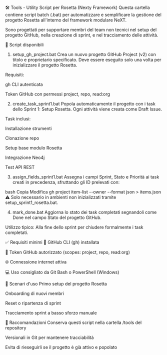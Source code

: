 🛠 Tools - Utility Script per Rosetta (Nexty Framework)
Questa cartella contiene script batch (.bat) per automatizzare e semplificare la gestione del progetto Rosetta all'interno del framework modulare NeXT.

Sono progettati per supportare membri del team non tecnici nel setup del progetto GitHub, nella creazione di sprint, e nel tracciamento delle attività.

📄 Script disponibili
1. setup_gh_project.bat
Crea un nuovo progetto GitHub Project (v2) con titolo e proprietario specificato. Deve essere eseguito solo una volta per inizializzare il progetto Rosetta.

Requisiti:

gh CLI autenticata

Token GitHub con permessi project, repo, read:org

2. create_task_sprint1.bat
Popola automaticamente il progetto con i task dello Sprint 1: Setup Rosetta. Ogni attività viene creata come Draft Issue.

Task inclusi:

Installazione strumenti

Clonazione repo

Setup base modulo Rosetta

Integrazione Neo4j

Test API REST

3. assign_fields_sprint1.bat
Assegna i campi Sprint, Stato e Priorità ai task creati in precedenza, sfruttando gli ID prelevati con:

bash
Copia
Modifica
gh project item-list <project-id> --owner <owner> --format json > items.json
⚠️ Solo necessario in ambienti non inizializzati tramite setup_sprint1_rosetta.bat.

4. mark_done.bat
Aggiorna lo stato dei task completati segnandoli come Done nel campo Stato del progetto GitHub.

Utilizzo tipico:
Alla fine dello sprint per chiudere formalmente i task completati.

✅ Requisiti minimi
🐙 GitHub CLI (gh) installata

🔑 Token GitHub autorizzato (scopes: project, repo, read:org)

🌐 Connessione internet attiva

💻 Uso consigliato da Git Bash o PowerShell (Windows)

💼 Scenari d'uso
Primo setup del progetto Rosetta

Onboarding di nuovi membri

Reset o ripartenza di sprint

Tracciamento sprint a basso sforzo manuale

📌 Raccomandazioni
Conserva questi script nella cartella /tools del repository

Versionali in Git per mantenere tracciabilità

Evita di rieseguirli se il progetto è già attivo e popolato